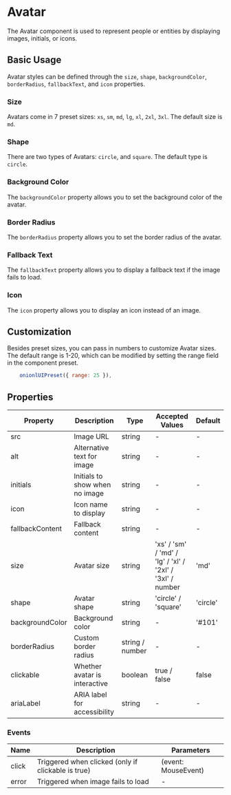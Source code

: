  # Avatar

The Avatar component is used to represent people or entities by displaying images, initials, or icons.

## Basic Usage

Avatar styles can be defined through the `size`, `shape`, `backgroundColor`, `borderRadius`, `fallbackText`, and `icon` properties.

### Size
Avatars come in 7 preset sizes: `xs`, `sm`, `md`, `lg`, `xl`, `2xl`, `3xl`. The default size is `md`.

<demo github="https://github.com/Onion-L/onionl-ui/tree/main/packages/components/avatar" vue="../demo/avatar/size.vue"  />

### Shape
There are two types of Avatars: `circle`, and `square`. The default type is `circle`.

<demo github="https://github.com/Onion-L/onionl-ui/tree/main/packages/components/avatar" vue="../demo/avatar/shape.vue"  />

### Background Color
The `backgroundColor` property allows you to set the background color of the avatar.

<demo github="https://github.com/Onion-L/onionl-ui/tree/main/packages/components/avatar" vue="../demo/avatar/backgroundColor.vue"  />

### Border Radius
The `borderRadius` property allows you to set the border radius of the avatar.

<demo github="https://github.com/Onion-L/onionl-ui/tree/main/packages/components/avatar" vue="../demo/avatar/borderRadius.vue"  />

### Fallback Text
The `fallbackText` property allows you to display a fallback text if the image fails to load.

<demo github="https://github.com/Onion-L/onionl-ui/tree/main/packages/components/avatar" vue="../demo/avatar/fallback.vue"  />

### Icon
The `icon` property allows you to display an icon instead of an image.

<demo github="https://github.com/Onion-L/onionl-ui/tree/main/packages/components/avatar" vue="../demo/avatar/icon.vue"  />

## Customization
Besides preset sizes, you can pass in numbers to customize Avatar sizes. The default range is 1-20, which can be modified by setting the range field in the component preset.
```JavaScript
    onionlUIPreset({ range: 25 }),
```

<demo github="https://github.com/Onion-L/onionl-ui/tree/main/packages/components/avatar" vue="../demo/avatar/custom.vue"  />

## Properties

| Property | Description | Type | Accepted Values | Default |
|----------|-------------|------|-----------------|---------|
| src | Image URL | string | - | - |
| alt | Alternative text for image | string | - | - |
| initials | Initials to show when no image | string | - | - |
| icon | Icon name to display | string | - | - |
| fallbackContent | Fallback content | string | - | - |
| size | Avatar size | string | 'xs' / 'sm' / 'md' / 'lg' / 'xl' / '2xl' / '3xl' / number | 'md' |
| shape | Avatar shape | string | 'circle' / 'square' | 'circle' |
| backgroundColor | Background color | string | - | '#101' |
| borderRadius | Custom border radius | string / number | - | - |
| clickable | Whether avatar is interactive | boolean | true / false | false |
| ariaLabel | ARIA label for accessibility | string | - | - |

### Events

| Name | Description | Parameters |
|------|-------------|------------|
| click | Triggered when clicked (only if clickable is true) | (event: MouseEvent) |
| error | Triggered when image fails to load | - |
